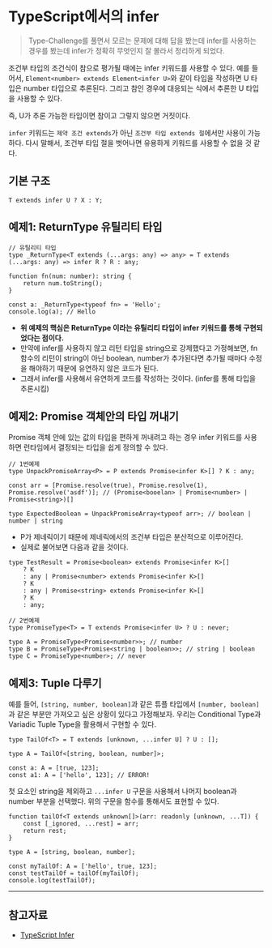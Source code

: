 # TypeScript에서의 infer

> Type-Challenge를 풀면서 모르는 문제에 대해 답을 봤는데 infer를 사용하는 경우를 봤는데 infer가 정확히 무엇인지 잘 몰라서 정리하게 되었다.

조건부 타입의 조건식이 참으로 평가될 때에는 infer 키워드를 사용할 수 있다. 예를 들어서, `Element<number> extends Element<infer U>`와 같이 타입을 작성하면 U 타입은 number 타입으로 추론된다. 그리고 참인 경우에 대응되는 식에서 추론한 U 타입을 사용할 수 있다.

즉, U가 추론 가능한 타입이면 참이고 그렇지 않으면 거짓이다.

`infer` 키워드는 `제약 조건 extends`가 아닌 `조건부 타입 extends 절`에서만 사용이 가능하다. 다시 말해서, 조건부 타입 절을 벗어나면 유용하게 키워드를 사용할 수 없을 것 같다.

## 기본 구조

```tsx
T extends infer U ? X : Y;
```

## 예제1: ReturnType 유틸리티 타입

```tsx
// 유틸리티 타입
type _ReturnType<T extends (...args: any) => any> = T extends (...args: any) => infer R ? R : any;

function fn(num: number): string {
    return num.toString();
}

const a: _ReturnType<typeof fn> = 'Hello';
console.log(a); // Hello
```

-   **위 예제의 핵심은 ReturnType 이라는 유틸리티 타입이 infer 키워드를 통해 구현되었다는 점이다.**
-   만약에 infer를 사용하지 않고 리턴 타입을 string으로 강제했다고 가정해보면, fn 함수의 리턴이 string이 아닌 boolean, number가 추가된다면 추가될 때마다 수정을 해야하기 때문에 유연하지 않은 코드가 된다.
-   그래서 infer를 사용해서 유연하게 코드를 작성하는 것이다. (infer를 통해 타입을 추론시킴)

## 예제2: Promise 객체안의 타입 꺼내기

Promise 객체 안에 있는 값의 타입을 편하게 꺼내려고 하는 경우 infer 키워드를 사용하면 런타임에서 결정되는 타입을 쉽게 정의할 수 있다.

```tsx
// 1번예제
type UnpackPromiseArray<P> = P extends Promise<infer K>[] ? K : any;

const arr = [Promise.resolve(true), Promise.resolve(1), Promise.resolve('asdf')]; // (Promise<booelan> | Promise<number> | Promise<string>)[]

type ExpectedBoolean = UnpackPromiseArray<typeof arr>; // boolean | number | string
```

-   P가 제네릭이기 때문에 제네릭에서의 조건부 타입은 분산적으로 이루어진다.
-   실제로 불어보면 다음과 같을 것이다.

```tsx
type TestResult = Promise<boolean> extends Promise<infer K>[]
    ? K
    : any | Promise<number> extends Promise<infer K>[]
    ? K
    : any | Promise<string> extends Promise<infer K>[]
    ? K
    : any;
```

```tsx
// 2번예제
type PromiseType<T> = T extends Promise<infer U> ? U : never;

type A = PromiseType<Promise<number>>; // number
type B = PromiseType<Promise<string | boolean>>; // string | boolean
type C = PromiseType<number>; // never
```

## 예제3: Tuple 다루기

예를 들어, `[string, number, boolean]`과 같은 튜플 타입에서 `[number, boolean]`과 같은 부분만 가져오고 싶은 상황이 있다고 가정해보자. 우리는 Conditional Type과 Variadic Tuple Type을 활용해서 구현할 수 있다.

```tsx
type TailOf<T> = T extends [unknown, ...infer U] ? U : [];

type A = TailOf<[string, boolean, number]>;

const a: A = [true, 123];
const a1: A = ['hello', 123]; // ERROR!
```

첫 요소인 string을 제외하고 `...infer U` 구문을 사용해서 나머지 boolean과 number 부분을 선택했다.
위의 구문을 함수를 통해서도 표현할 수 있다.

```tsx
function tailOf<T extends unknown[]>(arr: readonly [unknown, ...T]) {
    const [_ignored, ...rest] = arr;
    return rest;
}

type A = [string, boolean, number];

const myTailOf: A = ['hello', true, 123];
const testTailOf = tailOf(myTailOf);
console.log(testTailOf);
```

---

## 참고자료

-   [TypeScript Infer](https://velog.io/@from_numpy/TypeScript-infer)

